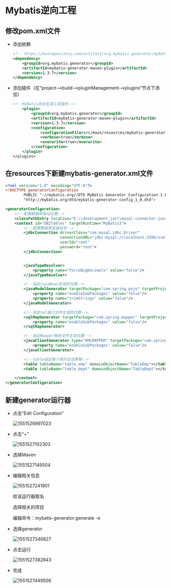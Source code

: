 # Mybatis逆向工程

## 修改pom.xml文件

+ 添加依赖

  ```xml
  <!-- https://mvnrepository.com/artifact/org.mybatis.generator/mybatis-generator-maven-plugin -->
  <dependency>
      <groupId>org.mybatis.generator</groupId>
      <artifactId>mybatis-generator-maven-plugin</artifactId>
      <version>1.3.7</version>
  </dependency>
  ```

+ 添加插件（在“project-->build-->pluginManagement-->plugins”节点下添加）

  ```xml
  <!--MyBatis自动生成工具插件-->
      <plugin>
          <groupId>org.mybatis.generator</groupId>
          <artifactId>mybatis-generator-maven-plugin</artifactId>
          <version>1.3.7</version>
          <configuration>
              <configurationFile>src/main/resources/mybatis-generator.xml</configurationFile>
              <verbose>true</verbose>
              <overwrite>true</overwrite>
          </configuration>
      </plugin>
  </plugins>
  ```

## 在resources下新建mybatis-generator.xml文件

```xml
<?xml version="1.0" encoding="UTF-8"?>
<!DOCTYPE generatorConfiguration
        PUBLIC "-//mybatis.org//DTD MyBatis Generator Configuration 1.0//EN"
        "http://mybatis.org/dtd/mybatis-generator-config_1_0.dtd">

<generatorConfiguration>
    <!--配置数据库驱动位置-->
    <classPathEntry location="E:\\development_jar\\mysql-connector-java-5.1.47.jar"/>
    <context id="DB2Tables" targetRuntime="MyBatis3">
        <!--配置数据库连接信息-->
        <jdbcConnection driverClass="com.mysql.jdbc.Driver"
                        connectionURL="jdbc:mysql://localhost:3306/ssm?useSSL=false"
                        userId="root"
                        password="root">
        </jdbcConnection>


        <javaTypeResolver>
            <property name="forceBigDecimals" value="false"/>
        </javaTypeResolver>

        <!--指定javaBean生成的位置-->
        <javaModelGenerator targetPackage="com.spring.pojo" targetProject="src/main/java">
            <property name="enableSubPackages" value="false"/>
            <property name="trimStrings" value="false"/>
        </javaModelGenerator>

        <!--指定sql接口文件生成的位置-->
        <sqlMapGenerator targetPackage="com.spring.mapper" targetProject="src/main/java">
            <property name="enableSubPackages" value="false"/>
        </sqlMapGenerator>

        <!--指定Mapper映射文件生成位置-->
        <javaClientGenerator type="XMLMAPPER" targetPackage="com.spring.mapper" targetProject="src/main/java">
            <property name="enableSubPackages" value="false"/>
        </javaClientGenerator>

        <!--table指定每个表的生成策略-->
        <table tableName="table_emp" domainObjectName="TableEmp"></table>
        <table tableName="table_dept" domainObjectName="TableDept"></table>

    </context>
</generatorConfiguration>
```

## 新建generator运行器

+ 点击“Edit Configuration”

  ![1551526997023](E:\笔记\MyBatis\img\%5CUsers%5CCentos%5CAppData%5CRoaming%5CTypora%5Ctypora-user-images%5C1551526997023.png)

+ 点击“+”

  ![1551527102303](E:\笔记\MyBatis\img\%5CUsers%5CCentos%5CAppData%5CRoaming%5CTypora%5Ctypora-user-images%5C1551527102303.png)

+ 选择Maven

  ![1551527149504](E:\笔记\MyBatis\img\%5CUsers%5CCentos%5CAppData%5CRoaming%5CTypora%5Ctypora-user-images%5C1551527149504.png)

+ 编辑相关信息

  ![1551527241901](E:\笔记\MyBatis\img\%5CUsers%5CCentos%5CAppData%5CRoaming%5CTypora%5Ctypora-user-images%5C1551527241901.png)

  给该运行器取名

  选择相关的项目

  编辑命令：mybatis-generator:generate -e

+ 选择generator

  ![1551527346827](E:\笔记\MyBatis\img\%5CUsers%5CCentos%5CAppData%5CRoaming%5CTypora%5Ctypora-user-images%5C1551527346827.png)

+ 点击运行

  ![1551527382843](E:\笔记\MyBatis\img\%5CUsers%5CCentos%5CAppData%5CRoaming%5CTypora%5Ctypora-user-images%5C1551527382843.png)

+ 完成

  ![1551527449506](E:\笔记\MyBatis\img\%5CUsers%5CCentos%5CAppData%5CRoaming%5CTypora%5Ctypora-user-images%5C1551527449506.png)


